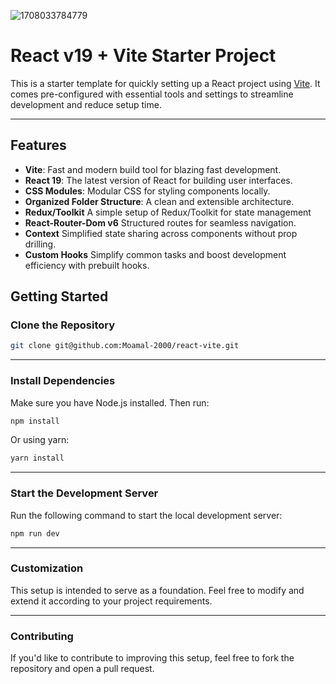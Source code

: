 ![1708033784779](https://github.com/user-attachments/assets/7878ac78-1d44-4462-91b2-572306a4b2eb)

# React v19 + Vite Starter Project

This is a starter template for quickly setting up a React project using [Vite](https://vitejs.dev). It comes pre-configured with essential tools and settings to streamline development and reduce setup time.

---

## Features

- **Vite**: Fast and modern build tool for blazing fast development.
- **React 19**: The latest version of React for building user interfaces.
- **CSS Modules**: Modular CSS for styling components locally.
- **Organized Folder Structure**: A clean and extensible architecture.
- **Redux/Toolkit** A simple setup of Redux/Toolkit for state management
- **React-Router-Dom v6** Structured routes for seamless navigation.
- **Context** Simplified state sharing across components without prop drilling.
- **Custom Hooks** Simplify common tasks and boost development efficiency with prebuilt hooks.

## Getting Started

### Clone the Repository

```bash
git clone git@github.com:Moamal-2000/react-vite.git
```

---

### Install Dependencies

Make sure you have Node.js installed. Then run:

```bash
npm install
```

Or using yarn:

```bash
yarn install
```

---

### Start the Development Server

Run the following command to start the local development server:

```bash
npm run dev
```

---

### Customization

This setup is intended to serve as a foundation. Feel free to modify and extend it according to your project requirements.

---

### Contributing

If you'd like to contribute to improving this setup, feel free to fork the repository and open a pull request.
